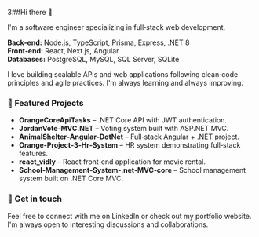 3##Hi there 👋

I'm a software engineer specializing in full‑stack web development.

**Back‑end:** Node.js, TypeScript, Prisma, Express, .NET 8  
**Front‑end:** React, Next.js, Angular  
**Databases:** PostgreSQL, MySQL, SQL Server, SQLite

I love building scalable APIs and web applications following clean‑code principles and agile practices. I'm always learning and always improving.

### 🚀 Featured Projects

- **OrangeCoreApiTasks** – .NET Core API with JWT authentication.
- **JordanVote‑MVC.NET** – Voting system built with ASP.NET MVC.
- **AnimalShelter‑Angular‑DotNet** – Full‑stack Angular + .NET project.
- **Orange‑Project‑3‑Hr‑System** – HR system demonstrating full‑stack features.
- **react_vidly** – React front‑end application for movie rental.
- **School‑Management‑System‑.net‑MVC‑core** – School management system built on .NET Core MVC.

### 💋 Get in touch

Feel free to connect with me on LinkedIn or check out my portfolio website. I'm always open to interesting discussions and collaborations.
